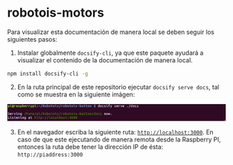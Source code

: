 # robotois-motors

Para visualizar esta documentación de manera local se deben seguir los siguientes pasos:

1. Instalar globalmente `docsify-cli`, ya que este paquete ayudará a visualizar el contenido de la documentación de manera local.
```bash
npm install docsify-cli -g
```
2. En la ruta principal de este repositorio ejecutar `docsify serve docs`, tal como se muestra en la siguiente imágen:

![docsify serve docs](docsify.png)

3. En el navegador escriba la siguiente ruta: [`http://localhost:3000`](http://localhost:3000). En caso de que este ejecutando de manera remota desde la Raspberry PI, entonces la ruta debe tener la dirección IP de ésta: `http://piaddress:3000`

